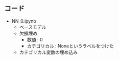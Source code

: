 ## コード
- NN_0.ipynb
    - ベースモデル
    - 欠損埋め
        - 数値 : 0
        - カテゴリカル : Noneというラベルをつけた
    - カテゴリカル変数の埋め込み